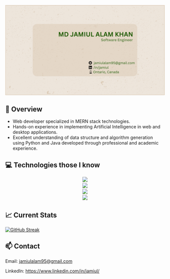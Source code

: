 ![Md Jamiul Alam Khan](https://raw.githubusercontent.com/jamiulalam18/jamiulalam18/main/assets/profile-banner.png "Md Jamiul Alam Khan")

## :eyes: Overview
- Web developer specialized in MERN stack technologies.
- Hands-on experience in implementing Artificial Intelligence in web and desktop applications.
- Excellent understanding of data structure and algorithm generation using Python and Java developed through professional and academic experience.

## :computer: Technologies those I know
<p align="center">
  <a href="https://skillicons.dev">
    <img src="https://skillicons.dev/icons?i=html,css,js,react,tailwind" />
    <br/>
    <img src="https://skillicons.dev/icons?i=nodejs,express,mongodb,firebase,mysql" />
    <br/>
    <img src="https://skillicons.dev/icons?i=python,tensorflow,pytorch,flask,qt" />
    <br/>
    <img src="https://skillicons.dev/icons?i=java,cs" />
  </a>
</p>

## :chart_with_upwards_trend: Current Stats
[![GitHub Streak](https://github-readme-streak-stats.herokuapp.com?user=jamiulalam18&theme=vue&background=45%2CEEE5DB%2CE5D7C8&border=E5D7C8&stroke=A89E93)](https://git.io/streak-stats)


## :mailbox: Contact

Email: jamiulalam95@gmail.com

LinkedIn: https://www.linkedin.com/in/jamiul/

<!--
**jamiulalam18/jamiulalam18** is a ✨ _special_ ✨ repository because its `README.md` (this file) appears on your GitHub profile.

Here are some ideas to get you started:

- 🔭 I’m currently working on ...
- 🌱 I’m currently learning ...
- 👯 I’m looking to collaborate on ...
- 🤔 I’m looking for help with ...
- 💬 Ask me about ...
- 📫 How to reach me: ...
- 😄 Pronouns: ...
- ⚡ Fun fact: ...
-->
